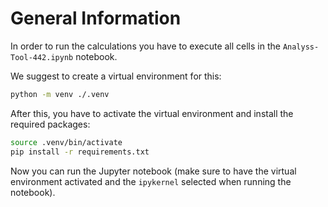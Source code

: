 # General Information

In order to run the calculations you have to execute all cells in the `Analyss-Tool-442.ipynb` notebook. 

We suggest to create a virtual environment for this:

```bash
python -m venv ./.venv
```

After this, you have to activate the virtual environment and install the required packages:

```bash
source .venv/bin/activate
pip install -r requirements.txt
```

Now you can run the Jupyter notebook (make sure to have the virtual environment activated and the `ipykernel` selected  when running the notebook).
